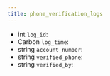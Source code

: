 ```yaml
---
title: phone_verification_logs  
---
```


- int `log_id`:
- Carbon `log_time`:
- string `account_number`:
- string `verified_phone`:
- string `verified_by`:
